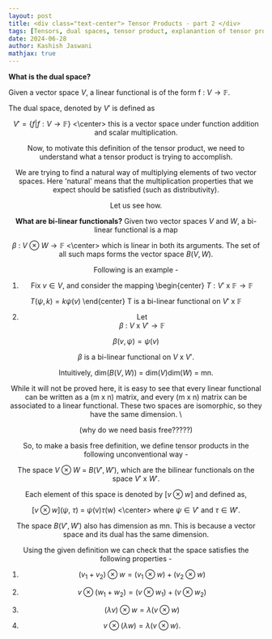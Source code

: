```yaml
---
layout: post
title: <div class="text-center"> Tensor Products - part 2 </div>
tags: [Tensors, dual spaces, tensor product, explanantion of tensor product]
date: 2024-06-28
author: Kashish Jaswani
mathjax: true
---
```

$\textbf{What is the dual space?}$

Given a vector space $V$, a linear functional is of the form f : $V \rightarrow \mathbb{F}$.

The dual space, denoted by $V'$ is defined as <center> $V' = \{f | f : V \rightarrow \mathbb{F}\}$ <\center> this is a vector space under function addition and scalar multiplication. 

Now, to motivate this definition of the tensor product, we need to understand what a tensor product is trying to accomplish.

We are trying to find a natural way of multiplying elements of two vector spaces. Here 'natural' means that the multiplication properties that we expect should be satisfied (such as distributivity).  

Let us see how. 

$\textbf{What are bi-linear functionals?}$ 
Given two vector spaces $V$ and $W$, a bi-linear functional is a map <center> $\beta$ : $V$ $\otimes$ $W \rightarrow \mathbb{F}$ <\center> which is linear in both its arguments. 
The set of all such maps forms the vector space $B(V,W)$.

Following is an example - 

1. Fix $v \in V$, and consider the mapping \begin{center} $T : V'$ x $\mathbb{F} \rightarrow \mathbb{F}$ 

$T(\psi,k) = k  \psi(v)$ \end{center} T is a bi-linear functional on $V'$ x $\mathbb{F}$

2. Let <center> $\beta$ : $V$ x $V' \rightarrow \mathbb{F}$ 

$\beta(v,\psi) = \psi(v)$ </center>

$\beta$ is a bi-linear functional on $V$ x $V'$. 

Intuitively, dim($B(V,W)$) = dim($V$)dim($W$) = mn. 

While it will not be proved here, it is easy to see that every linear functional can be written as a (m x n) matrix, and every (m x n) matrix can be associated to a linear functional. These two spaces are isomorphic, so they have the same dimension. \\

(why do we need basis free?????) 

So, to make a basis free definition, we define tensor products in the following unconventional way - 

The space $V \otimes W$ = $B(V',W')$, which are the bilinear functionals on the space $V'$ x $W'$.

Each element of this space is denoted by [$v \otimes w$] and defined as, <center> [$v \otimes w$]($\psi$, $\tau$) = $\psi$(v)$\tau$(w) <\center> where $\psi \in V'$ and $\tau \in W'.$

The space $B(V',W')$ also has dimension as mn. This is because a vector space and its dual has the same dimension. 

Using the given definition we can check that the space satisfies the following properties - 

1. $(v_1 + v_2) \otimes w = (v_1 \otimes w) + (v_2 \otimes w)$

2. $v \otimes (w_1 + w_2) = (v \otimes w_1) + (v \otimes w_2)$ 

3. $(\lambda v) \otimes w = \lambda(v \otimes w)$ 

4. $v \otimes (\lambda w) = \lambda(v \otimes w)$.
